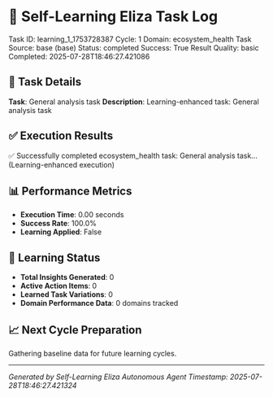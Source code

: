 # 🧠 Self-Learning Eliza Task Log
Task ID: learning_1_1753728387
Cycle: 1
Domain: ecosystem_health
Task Source: base (base)
Status: completed
Success: True
Result Quality: basic
Completed: 2025-07-28T18:46:27.421086

## 🎯 Task Details
**Task**: General analysis task
**Description**: Learning-enhanced task: General analysis task

## ✅ Execution Results
✅ Successfully completed ecosystem_health task: General analysis task... (Learning-enhanced execution)

## 📊 Performance Metrics
- **Execution Time**: 0.00 seconds
- **Success Rate**: 100.0%
- **Learning Applied**: False

## 🧠 Learning Status
- **Total Insights Generated**: 0
- **Active Action Items**: 0
- **Learned Task Variations**: 0
- **Domain Performance Data**: 0 domains tracked

## 📈 Next Cycle Preparation
Gathering baseline data for future learning cycles.

---
*Generated by Self-Learning Eliza Autonomous Agent*
*Timestamp: 2025-07-28T18:46:27.421324*
